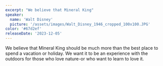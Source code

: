 ```yaml
---
excerpt: "We believe that Mineral King"
speaker:
  name: 'Walt Disney'
  picture: '/assets/images/Walt_Disney_1946_cropped_100x100.JPG'
color: '#67d2ef'
releaseDate: '2023-12-05'
---
```

We believe that Mineral King should be much more than the best place to spend a vacation or holiday. We want it to be an experience with the outdoors for those who love nature-or who want to learn to love it.